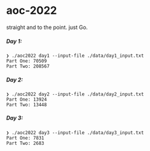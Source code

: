 # aoc-2022

straight and to the point. just Go.

##### Day 1:
```
❯ ./aoc2022 day1 --input-file ./data/day1_input.txt
Part One: 70509
Part Two: 208567
```

##### Day 2:
```
❯ ./aoc2022 day2 --input-file ./data/day2_input.txt
Part One: 13924
Part Two: 13448
```

##### Day 3:
```
❯ ./aoc2022 day3 --input-file ./data/day3_input.txt
Part One: 7831
Part Two: 2683
```
